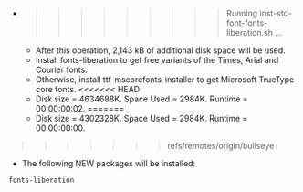 * >>>>>>>>> Running inst-std-font-fonts-liberation.sh ...
  * After this operation, 2,143 kB of additional disk space will be used.
  * Install fonts-liberation to get free variants of the Times, Arial and Courier fonts.
  * Otherwise, install ttf-mscorefonts-installer to get Microsoft TrueType core fonts.
<<<<<<< HEAD
  * Disk size = 4634688K. Space Used = 2984K. Runtime = 00:00:00:02.
=======
  * Disk size = 4302328K. Space Used = 2984K. Runtime = 00:00:00:00.
>>>>>>> refs/remotes/origin/bullseye
  * The following NEW packages will be installed:
  ```bash
fonts-liberation
  ```
